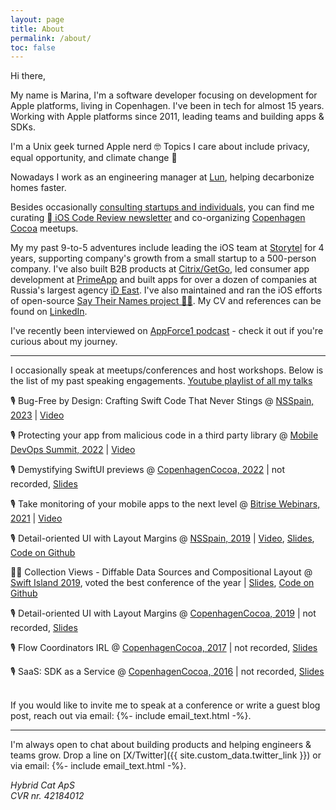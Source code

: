 ```yaml
---
layout: page
title: About
permalink: /about/
toc: false
---
```


Hi there,

My name is Marina, I'm a software developer focusing on development for Apple platforms, living in Copenhagen.
I've been in tech for almost 15 years. Working with Apple platforms since 2011, leading teams and building apps & SDKs.

I'm a Unix geek turned Apple nerd 🤓 Topics I care about include privacy, equal opportunity, and climate change 💚

Nowadays I work as an engineering manager at [Lun](https://lun.energy), helping decarbonize homes faster.

Besides occasionally [consulting startups and individuals](/mentorship/), 
you can find me curating <a href="https://ioscodereview.com"> iOS Code Review newsletter</a> and co-organizing
[Copenhagen Cocoa](https://www.meetup.com/CopenhagenCocoa/) meetups.

My my past 9-to-5 adventures include leading the iOS team at [Storytel](https://storytel.com) for 4 years, supporting
company's growth from a small startup to a 500-person company.
I've also built B2B products at [Citrix/GetGo](https://get.gotoassist.com), led consumer app development at [PrimeApp](https://vk.com/primeapp) and built apps for over a dozen of companies at Russia's largest agency [iD East](https://id-east.ru). 
I've also maintained and ran the iOS efforts of open-source [Say Their Names project ✊🏽](https://saytheirnames.io).
My CV and references can be found on 
[LinkedIn](https://www.linkedin.com/in/hybridcattt).

I've recently been interviewed on [AppForce1 podcast](https://www.buzzsprout.com/1414396/10721946) - check it out if you're curious about my journey.

<hr>

I occasionally speak at meetups/conferences and host workshops. Below is the list of my past speaking engagements. [Youtube playlist of all my talks](https://www.youtube.com/playlist?list=PLg15rYeMC3RncAauNTOULfZp719AveMrU)

🎙 Bug-Free by Design: Crafting Swift Code That Never Stings @ [NSSpain, 2023](https://2023.nsspain.com) \| [Video](https://vimeo.com/showcase/10672108/video/865647957)

🎙 Protecting your app from malicious code in a third party library
@ [Mobile DevOps Summit, 2022](https://yo.bitrise.io/Summit-2022-on-demand-registration.html) \|
[Video](https://www.youtube.com/watch?v=8jnizu04w-s)

🎙 Demystifying SwiftUI previews 
@ [CopenhagenCocoa, 2022](https://www.meetup.com/copenhagencocoa/events/283603891/) \|
not recorded, 
[Slides](https://speakerdeck.com/hybridcattt/demystifying-swiftui-previews)

🎙 Take monitoring of your mobile apps to the next level
@ [Bitrise Webinars, 2021](https://www.bitrise.io/webinar/monitoring-mobile-apps) \|
[Video](https://www.youtube.com/watch?v=z7J0WbchM8M)

🎙 Detail-oriented UI with Layout Margins
@ [NSSpain, 2019](https://2019.nsspain.com) \|
[Video](https://vimeo.com/362202970),
[Slides](https://speakerdeck.com/hybridcattt/detail-oriented-ui-with-layout-margins-at-nsspain-2019),
[Code on Github](https://github.com/hybridcattt/LayoutMarginsDemo)

👩‍💻 Collection Views - Diffable Data Sources and Compositional Layout
@ [Swift Island 2019](https://swiftisland.nl), voted the best conference of the year \|
[Slides](https://speakerdeck.com/hybridcattt/collection-views-diffable-data-sources-and-compositional-layout-workshop-at-swiftisland-2019),
[Code on Github](https://github.com/hybridcattt/IslandGuideSample)

🎙 Detail-oriented UI with Layout Margins
@ [CopenhagenCocoa, 2019](https://www.meetup.com/CopenhagenCocoa/events/261653761/) \|
not recorded, 
[Slides](https://speakerdeck.com/hybridcattt/detail-oriented-ui-with-layout-margins)

🎙 Flow Coordinators IRL
@ [CopenhagenCocoa, 2017](https://www.meetup.com/CopenhagenCocoa/events/238236118/) \|
not recorded, 
[Slides](https://speakerdeck.com/hybridcattt/flow-coordinators-irl)

🎙 SaaS: SDK as a Service
@ [CopenhagenCocoa, 2016](https://www.meetup.com/CopenhagenCocoa/events/228632520/) \|
not recorded, 
[Slides](https://speakerdeck.com/hybridcattt/saas-sdk-as-a-service)

<br>
If you would like to invite me to speak at a conference or write a guest blog post, reach out via
email:&#32;{%- include email_text.html -%}.

<hr>

I'm always open to chat about building products and helping engineers & teams grow. Drop a line on
[X/Twitter]({{ site.custom_data.twitter_link }}) or via email:&#32;
{%- include email_text.html -%}.

<i>Hybrid Cat ApS<br>
CVR nr. 42184012</i>
